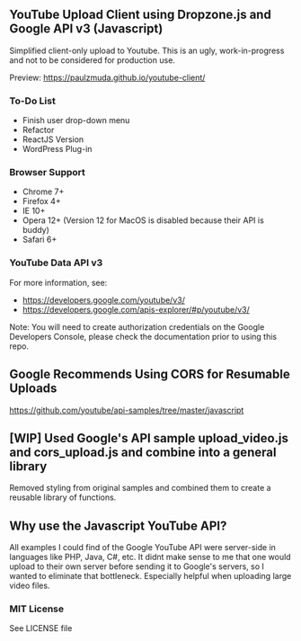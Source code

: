 ## YouTube Upload Client using Dropzone.js and Google API v3 (Javascript)

Simplified client-only upload to Youtube.  This is an ugly, work-in-progress and not to be considered for production use.

Preview: https://paulzmuda.github.io/youtube-client/

### To-Do List
- Finish user drop-down menu 
- Refactor
- ReactJS Version
- WordPress Plug-in

### Browser Support

- Chrome 7+
- Firefox 4+
- IE 10+
- Opera 12+ (Version 12 for MacOS is disabled because their API is buddy)
- Safari 6+

### YouTube Data API v3

For more information, see:
- https://developers.google.com/youtube/v3/
- https://developers.google.com/apis-explorer/#p/youtube/v3/

Note: You will need to create authorization credentials on the Google Developers Console, please check the documentation prior to using this repo.

## Google Recommends Using CORS for Resumable Uploads

https://github.com/youtube/api-samples/tree/master/javascript

## [WIP] Used Google's API sample upload_video.js and cors_upload.js and combine into a general library

Removed styling from original samples and combined them to create a reusable library of functions.

## Why use the Javascript YouTube API?

All examples I could find of the Google YouTube API were server-side in languages like PHP, Java, C#, etc.  It didnt make sense to me that one would upload to their own server before sending it to Google's servers, so I wanted to eliminate that bottleneck.  Especially helpful when uploading large video files.

### MIT License

See LICENSE file
